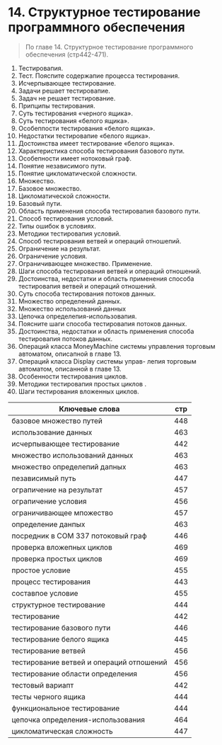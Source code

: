 # 14. Структурное тестирование программного обеспечения
> По главе 14. Структурное тестирование программного обеспечения (стр442-471).

1. Тестировапия.
2. Тест. Пояспите содержапие процесса тестирования.
3. Исчерпывающее тестирование.
4. Задачи решает тестировапие.
5. Задач не решает тестирование.
6. Припципы тестирования.
7. Суть тестирования «черного ящика».
8. Суть тестирования «белого ящика».
9. Особеппости тестирования «белого ящика».
10. Недостатки тестировапие «белого ящика».
11. Достоинства имеет тестирование «белого ящика».
12. Характеристика способа тестирования базового пути.
13. Особепности имеет нотоковый граф.
14. Понятие независимого пути.
15. Понятие цикломатической сложности.
16. Множество.
17. Базовое множество.
18. Цикломатической сложности.
19. Базовый пути.
20. Область применения способа тестировапия базового пути.
21. Способ тестирования условий.
22. Типы ошибок в условиях.
23. Методики тестировапия условий.
24. Способ тестирования ветвей и операций отношепий.
25. Ограничение на результат.
26. Ограничение условия.
27. Ограничивающее множество. Применение.
28. Шаги способа тестирования ветвей и операций отношений.
29. Достоинства, недостатки и область применения способа тестировапия ветвей и операций отношений.
30. Суть способа тестирования потоков данных.
31. Множество определений данных.
32. Множество использований данных
33. Цепочка определепия-использовапия.
34. Поясните шаги способа тестировапия потоков данных.
35. Достоинства, недостатки и область применения способа тестировапия потоков данных.
36. Операций класса MoneyMachine системы управления торговым автоматом, описапной в главе 13.
37. Операций класса Display системы управ- лепия торговым автоматом, описанной в главе 13.
38. Особенности тестирования циклов.
39. Методики тестировапия простых циклов .
40. Шаги тестирования вложенных циклов. 

Ключевые слова | стр
-----|-----
базовое множество путей 				|				448
использование данных 					|				463
исчерпывающее тестирование 			|				442
множество	использований данных 		|					463
множество	определепий дапных 			|				463
пезависимый путь  				|					447
ограпичение	на результат 			|				457
ограпичение	условия 			|					456
ограничивающее мпожество  		|					457
определение	данпых 				|				463
посредник в СОМ 337 потоковый граф  		|				446
проверка	вложепных циклов 			|				469
проверка	простых циклов  			|					469
простое	условие  				|					455
процесс	тестирования  			|					443
составпое условие 				|					455
структурное тестирование  			|					444
тестирование 					|					442
тестирование 	базового пути 			|				446
тестирование 	белого ящика 			|				445
тестирование 	ветвей  			|					456
тестирование 	ветвей 	и операций отпошений 		|		456
тестирование 	области определения 			|			456
тестовый вариапт  					|				442
тесты	черного ящика  				|					444
функциональное тестирование  			|				444
цепочка определения-использования  				|		464
цикломатическая сложность 				|				447

